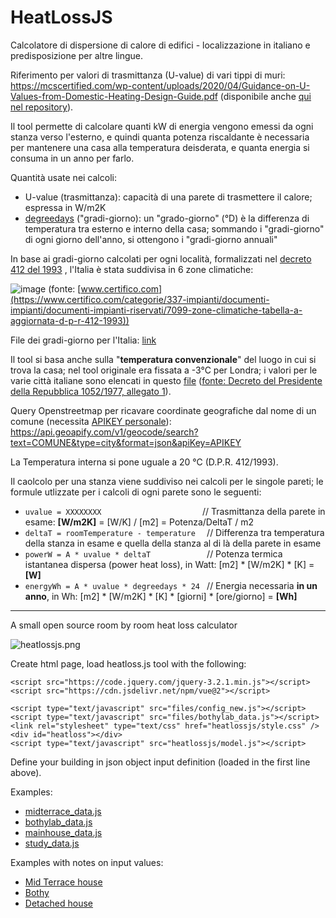 # HeatLossJS

Calcolatore di dispersione di calore di edifici - localizzazione in italiano e predisposizione per altre lingue.

Riferimento per valori di trasmittanza (U-value) di vari tippi di muri: https://mcscertified.com/wp-content/uploads/2020/04/Guidance-on-U-Values-from-Domestic-Heating-Design-Guide.pdf  (disponibile anche [qui nel repository](https://github.com/jumpjack/heatlossjsITA/blob/master/Guidance-on-U-Values-from-Domestic-Heating-Design-Guide.pdf)).

Il tool permette di calcolare quanti kW di energia vengono emessi da ogni stanza verso l'esterno, e quindi quanta potenza riscaldante è necessaria per mantenere una casa alla temperatura deisderata, e quanta energia si consuma in un anno per farlo.

Quantità usate nei calcoli:
 - U-value (trasmittanza): capacità di una parete di trasmettere il calore; espressa in W/m2K
 - [degreedays](https://degreedays.net) ("gradi-giorno): un "grado-giorno" (°D) è la differenza di temperatura tra esterno e interno della casa; sommando i "gradi-giorno" di ogni giorno dell'anno, si ottengono i "gradi-giorno annuali"

In base ai gradi-giorno calcolati per ogni località, formalizzati nel [decreto 412 del 1993](https://www.gazzettaufficiale.it/eli/id/1993/10/14/093G0451/sg) ,  l'Italia è stata suddivisa in 6 zone climatiche:

![image](https://user-images.githubusercontent.com/1620953/198236792-39a431a7-3d4d-4e30-aa0a-a452c43c81ef.png)
(fonte: [www.certifico.com](https://www.certifico.com/categorie/337-impianti/documenti-impianti/documenti-impianti-riservati/7099-zone-climatiche-tabella-a-aggiornata-d-p-r-412-1993))

File dei gradi-giorno per l'Italia: [link](https://github.com/jumpjack/heatlossjsITA/blob/master/gradigiorno.txt)

Il tool si basa anche sulla "**temperatura convenzionale**" del luogo in cui si trova la casa; nel tool originale era fissata a -3°C per Londra;  i valori per le varie città italiane sono elencati in questo [file](https://github.com/jumpjack/heatlossjsITA/blob/master/temp-IT.txt) ([fonte: Decreto del Presidente della Repubblica 1052/1977, allegato 1](https://www.gazzettaufficiale.it/eli/id/1978/02/06/077U1052/sg)).

Query Openstreetmap per ricavare coordinate geografiche dal nome di un comune (necessita [APIKEY personale](https://www.geoapify.com/openstreetmap-geocoding)): https://api.geoapify.com/v1/geocode/search?text=COMUNE&type=city&format=json&apiKey=APIKEY 

La Temperatura interna si pone uguale a 20 °C (D.P.R. 412/1993).

Il caolcolo per una stanza viene suddiviso nei calcoli per le singole pareti; le formule utlizzate per i calcoli di ogni parete sono le seguenti:

 - `uvalue = XXXXXXXX                      ` // Trasmittanza della parete in esame:                               **[W/m2K]** = [W/K] / [m2]   = Potenza/DeltaT  /  m2
 - `deltaT = roomTemperature - temperature  ` // Differenza tra temperatura della stanza in esame e quella della stanza al di là della parete in esame
 - `powerW = A * uvalue * deltaT            ` // Potenza termica istantanea dispersa (power heat loss), in Watt:   [m2] * [W/m2K] *  [K] = **[W]**
 - `energyWh = A * uvalue * degreedays * 24 ` // Energia necessaria **in un anno**, in Wh:                         [m2]  * [W/m2K] * [K] * [giorni] * [ore/giorno] = **[Wh]**

-----------------------

A small open source room by room heat loss calculator

![heatlossjs.png](heatlossjs.png)

Create html page, load heatloss.js tool with the following:

    <script src="https://code.jquery.com/jquery-3.2.1.min.js"></script>
    <script src="https://cdn.jsdelivr.net/npm/vue@2"></script>
    
    <script type="text/javascript" src="files/config_new.js"></script>
    <script type="text/javascript" src="files/bothylab_data.js"></script>
    <link rel="stylesheet" type="text/css" href="heatlossjs/style.css" />
    <div id="heatloss"></div>
    <script type="text/javascript" src="heatlossjs/model.js"></script>
    
Define your building in json object input definition (loaded in the first line above).

Examples: 

- [midterrace_data.js](files/midterrace_data.js)
- [bothylab_data.js](files/bothylab_data.js)
- [mainhouse_data.js](files/mainhouse_data.js)
- [study_data.js](files/study_data.js)

Examples with notes on input values:

- [Mid Terrace house](https://trystanlea.org.uk/roombyroomheatloss2)
- [Bothy](https://trystanlea.org.uk/bothy)
- [Detached house](https://trystanlea.org.uk/house)
